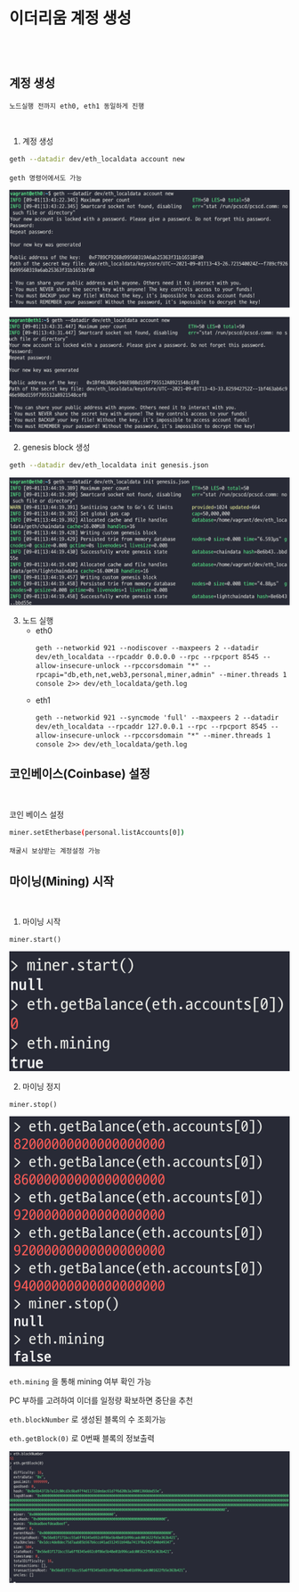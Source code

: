 # 이더리움 계정 생성

<br/>
<br/>

## 계정 생성

`노드실행 전까지 eth0, eth1 동일하게 진행`

<br/>

1. 계정 생성

``` bash
geth --datadir dev/eth_localdata account new

geth 명령어에서도 가능
```

![](Req_image/eth0_account.png)

![](Req_image/eth1_account.png)

2. genesis block 생성

``` bash
geth --datadir dev/eth_localdata init genesis.json
```

![](Req_image/geth_init_genesis.png)

3. 노드 실행
   - eth0
      ```
      geth --networkid 921 --nodiscover --maxpeers 2 --datadir dev/eth_localdata --rpcaddr 0.0.0.0 --rpc --rpcport 8545 --allow-insecure-unlock --rpccorsdomain "*" --rpcapi="db,eth,net,web3,personal,miner,admin" --miner.threads 1 console 2>> dev/eth_localdata/geth.log
      ```
   - eth1
      ```
      geth --networkid 921 --syncmode 'full' --maxpeers 2 --datadir dev/eth_localdata --rpcaddr 127.0.0.1 --rpc --rpcport 8545 --allow-insecure-unlock --rpccorsdomain "*" --miner.threads 1 console 2>> dev/eth_localdata/geth.log
      ```

## 코인베이스(Coinbase) 설정

<br/>

코인 베이스 설정
```bash
miner.setEtherbase(personal.listAccounts[0])

채굴시 보상받는 계정설정 가능
```

## 마이닝(Mining) 시작

<br/>

1. 마이닝 시작

```
miner.start()
```

![](Req_image/마이닝_시작.png)

2. 마이닝 정지

```
miner.stop()
```

![](Req_image/마이닝정지.png)

`eth.mining` 을 통해 mining 여부 확인 가능

PC 부하를 고려하여 이더를 일정량 확보하면 중단을 추천

`eth.blockNumber` 로 생성된 블록의 수 조회가능

`eth.getBlock(0)` 로 0번째 블록의 정보출력

![](Req_image/블록수_정보출력.png)